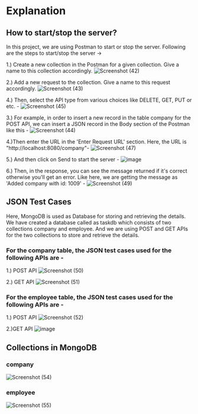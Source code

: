 # Explanation

## How to start/stop the server?
In this project, we are using Postman to start or stop the server. 
Following are the steps to start/stop the server ->

1.) Create a new collection in the Postman for a given collection. Give a name to this collection accordingly.
![Screenshot (42)](https://user-images.githubusercontent.com/60281103/189513655-c7ae390b-965f-4851-bd63-c7d6235845e6.png)



2.) Add a new request to the collection. Give a name to this request accordingly.
![Screenshot (43)](https://user-images.githubusercontent.com/60281103/189513670-219f8777-8c91-4384-a0df-ac5df8d4ca92.png)



4.) Then, select the API type from various choices like DELETE, GET, PUT or etc. -
![Screenshot (45)](https://user-images.githubusercontent.com/60281103/189513841-8d2264b6-beda-41d1-8b27-c9f5dae5e674.png)



3.) For example, in order to insert a new record in the table company for the POST API, we can insert a JSON record in the Body section of the Postman like this -
![Screenshot (44)](https://user-images.githubusercontent.com/60281103/189513822-ef8a9b35-69f3-4597-ac87-5629bc060c97.png)



4.)Then enter the URL in the 'Enter Request URL' section. Here, the URL is "http://localhost:8080/company"-
![Screenshot (47)](https://user-images.githubusercontent.com/60281103/189513922-f74d3c50-3bca-4c42-84ff-ac53feceec1c.png)



5.) And then click on Send to start the server -
![image](https://user-images.githubusercontent.com/60281103/189513984-954603cf-20a7-46c4-a7aa-66f00bf6fcd5.png)



6.) Then, in the response, you can see the message returned if it's correct otherwise you'll get an error. Like here, we are getting the message as 'Added company with id: 1009' -
![Screenshot (49)](https://user-images.githubusercontent.com/60281103/189514046-860a5cf9-40ae-4282-82aa-d2b5918f876a.png)



## JSON Test Cases
Here, MongoDB is used as Database for storing and retrieving the details. We have created a database called as taskdb which consists of two collections company and employee. And we are using POST and GET APIs for the two collections to store and retrieve the details.


### For the company table, the JSON test cases used for the following APIs are -

1.) POST API
![Screenshot (50)](https://user-images.githubusercontent.com/60281103/189514276-1ec64b6f-c2a7-4461-a43d-f39da439d222.png)



2.) GET API
![Screenshot (51)](https://user-images.githubusercontent.com/60281103/189514301-f022cd18-c471-445a-8487-3725333511b2.png)


### For the employee table, the JSON test cases used for the following APIs are - 

1.) POST API
![Screenshot (52)](https://user-images.githubusercontent.com/60281103/189514349-c71503eb-a5cd-4ee5-a449-13a73224d14b.png)


2.)GET API
![image](https://user-images.githubusercontent.com/60281103/189514364-6464a62b-6528-4bcd-ac25-d34ff5b20fd8.png)


## Collections in MongoDB

### company
![Screenshot (54)](https://user-images.githubusercontent.com/60281103/189514387-2566e45f-6107-4242-bed1-673f58c68b27.png)


### employee
![Screenshot (55)](https://user-images.githubusercontent.com/60281103/189514401-9d0db12e-3e82-4fcb-b413-668493c23c3c.png)






